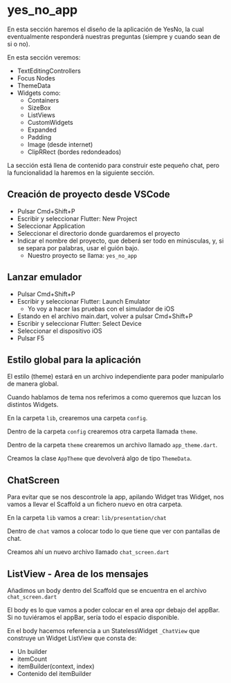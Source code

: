 # yes_no_app

En esta sección haremos el diseño de la aplicación de YesNo, la cual eventualmente responderá nuestras preguntas (siempre y cuando sean de si o no).

En esta sección veremos:

- TextEditingControllers
- Focus Nodes
- ThemeData
- Widgets como:
  - Containers
  - SizeBox
  - ListViews
  - CustomWidgets
  - Expanded
  - Padding
  - Image (desde internet)
  - ClipRRect (bordes redondeados)

La sección está llena de contenido para construir este pequeño chat, pero la funcionalidad la haremos en la siguiente sección.

## Creación de proyecto desde VSCode

- Pulsar Cmd+Shift+P
- Escribir y seleccionar Flutter: New Project
- Seleccionar Application
- Seleccionar el directorio donde guardaremos el proyecto
- Indicar el nombre del proyecto, que deberá ser todo en minúsculas, y, si se separa por palabras, usar el guión bajo.
  - Nuestro proyecto se llama: `yes_no_app`

## Lanzar emulador

- Pulsar Cmd+Shift+P
- Escribir y seleccionar Flutter: Launch Emulator
  - Yo voy a hacer las pruebas con el simulador de iOS
- Estando en el archivo main.dart, volver a pulsar Cmd+Shift+P
- Escribir y seleccionar Flutter: Select Device
- Seleccionar el dispositivo iOS
- Pulsar F5

## Estilo global para la aplicación

El estilo (theme) estará en un archivo independiente para poder manipularlo de manera global.

Cuando hablamos de tema nos referimos a como queremos que luzcan los distintos Widgets.

En la carpeta `lib`, crearemos una carpeta `config`.

Dentro de la carpeta `config` crearemos otra carpeta llamada `theme`.

Dentro de la carpeta `theme` crearemos un archivo llamado `app_theme.dart`.

Creamos la clase `AppTheme` que devolverá algo de tipo `ThemeData`.

## ChatScreen

Para evitar que se nos descontrole la app, apilando Widget tras Widget, nos vamos a llevar el Scaffold a un fichero nuevo en otra carpeta.

En la carpeta `lib` vamos a crear: `lib/presentation/chat`

Dentro de `chat` vamos a colocar todo lo que tiene que ver con pantallas de chat.

Creamos ahí un nuevo archivo llamado `chat_screen.dart`

## ListView - Area de los mensajes

Añadimos un body dentro del Scaffold que se encuentra en el archivo `chat_screen.dart`

El body es lo que vamos a poder colocar en el area opr debajo del appBar. Si no tuviéramos el appBar, sería todo el espacio disponible.

En el body hacemos referencia a un StatelessWidget `_ChatView` que construye un Widget ListView que consta de:

- Un builder
- itemCount
- itemBuilder(context, index)
- Contenido del itemBuilder
